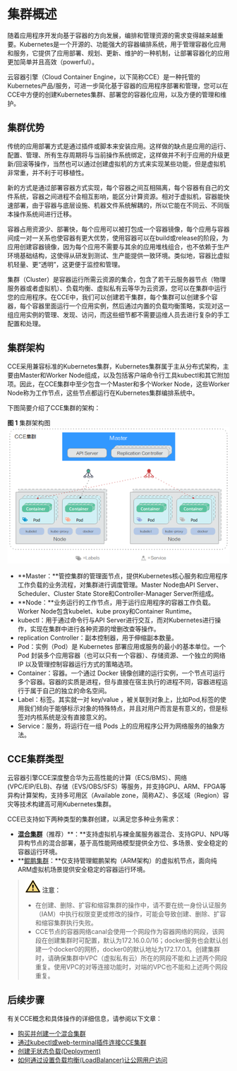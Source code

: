 # 集群概述<a name="cce_01_0002"></a>

随着应用程序开发向基于容器的方向发展，编排和管理资源的需求变得越来越重要。Kubernetes是一个开源的、功能强大的容器编排系统，用于管理容器化应用和服务，它提供了应用部署、规划、更新、维护的一种机制，让部署容器化的应用更加简单并且高效（powerful）。

云容器引擎（Cloud Container Engine，以下简称CCE）是一种托管的Kubernetes产品/服务，可进一步简化基于容器的应用程序部署和管理，您可以在CCE中方便的创建Kubernetes集群、部署您的容器化应用，以及方便的管理和维护。

## 集群优势<a name="section3422450142310"></a>

传统的应用部署方式是通过插件或脚本来安装应用。这样做的缺点是应用的运行、配置、管理、所有生存周期将与当前操作系统绑定，这样做并不利于应用的升级更新/回滚等操作，当然也可以通过创建虚拟机的方式来实现某些功能，但是虚拟机非常重，并不利于可移植性。

新的方式是通过部署容器方式实现，每个容器之间互相隔离，每个容器有自己的文件系统，容器之间进程不会相互影响，能区分计算资源。相对于虚拟机，容器能快速部署，由于容器与底层设施、机器文件系统解耦的，所以它能在不同云、不同版本操作系统间进行迁移。

容器占用资源少、部署快，每个应用可以被打包成一个容器镜像，每个应用与容器间成一对一关系也使容器有更大优势，使用容器可以在build或release的阶段，为应用创建容器镜像，因为每个应用不需要与其余的应用堆栈组合，也不依赖于生产环境基础结构，这使得从研发到测试、生产能提供一致环境。类似地，容器比虚拟机轻量、更“透明”，这更便于监控和管理。

集群（Cluster）是容器运行所需云资源的集合，包含了若干云服务器节点（物理服务器或者虚拟机）、负载均衡、虚拟私有云等华为云资源，您可以在集群中运行您的应用程序。在CCE中，我们可以创建若干集群，每个集群可以创建多个容器，每个容器里面运行一个应用实例，然后通过内置的负载均衡策略，实现对这一组应用实例的管理、发现、访问，而这些细节都不需要运维人员去进行复杂的手工配置和处理。

## 集群架构<a name="section1972685513394"></a>

CCE采用兼容标准的Kubernetes集群，Kubernetes集群属于主从分布式架构，主要由Master和Worker Node组成，以及包括客户端命令行工具kubectl和其它附加项。因此，在CCE集群中至少包含一个Master和多个Worker Node，这些Worker Node称为工作节点，这些节点都运行在Kubernetes集群编排系统中。

下图简要介绍了CCE集群的架构：

**图 1**  集群架构图<a name="fig9251347103413"></a>  
![](figures/集群架构图.png "集群架构图")

-   **Master：**管控集群的管理面节点，提供Kubernetes核心服务和应用程序工作负载的业务流程，对集群进行调度管理。Master Node由API Server、Scheduler、Cluster State Store和Controller-Manager Server所组成。
-   **Node：**业务运行的工作节点，用于运行应用程序的容器工作负载。Worker Node包含kubelet、kube proxy和Container Runtime。
-   kubectl：用于通过命令行与API Server进行交互，而对Kubernetes进行操作，实现在集群中进行各种资源的增删改查等操作。
-   replication Controller：副本控制器，用于伸缩副本数量。
-   Pod：实例（Pod）是 Kubernetes 部署应用或服务的最小的基本单位。一个Pod 封装多个应用容器（也可以只有一个容器）、存储资源、一个独立的网络 IP 以及管理控制容器运行方式的策略选项。
-   Container：容器。一个通过 Docker 镜像创建的运行实例，一个节点可运行多个容器。容器的实质是进程，但与直接在宿主执行的进程不同，容器进程运行于属于自己的独立的命名空间。
-   Label：标签。其实就一对 key/value ，被关联到对象上，比如Pod,标签的使用我们倾向于能够标示对象的特殊特点，并且对用户而言是有意义的，但是标签对内核系统是没有直接意义的。
-   Service：服务，将运行在一组 Pods 上的应用程序公开为网络服务的抽象方法。

## CCE集群类型<a name="section1129712104414"></a>

云容器引擎CCE深度整合华为云高性能的计算（ECS/BMS）、网络\(VPC/EIP/ELB\)、存储（EVS/OBS/SFS）等服务，并支持GPU、ARM、FPGA等异构计算架构，支持多可用区（Available zone，简称AZ）、多区域（Region）容灾等技术构建高可用Kubernetes集群。

CCE已支持如下两种类型的集群创建，以满足您多种业务需求：

-   **[混合集群](购买混合集群.md)**（推荐）**：**支持虚拟机与裸金属服务器混合、支持GPU、NPU等异构节点的混合部署，基于高性能网络模型提供全方位、多场景、安全稳定的容器运行环境。
-   **[鲲鹏集群](购买鲲鹏集群.md)：**仅支持管理鲲鹏架构（ARM架构）的虚拟机节点，面向纯ARM虚拟机场景提供安全稳定的容器运行环境。

>![](public_sys-resources/icon-caution.gif) **注意：** 
>-   在创建、删除、扩容和缩容集群的操作中，请不要在统一身份认证服务（IAM）中执行权限变更或修改的操作，可能会导致创建、删除、扩容和缩容集群执行失败。
>-   CCE节点的容器网络canal会使用一个网段作为容器网络的网段，该网段在创建集群时可配置，默认为172.16.0.0/16；docker服务也会默认创建一个docker0的网桥，docker0的默认地址为172.17.0.1。创建集群时，请确保集群中VPC（虚拟私有云）所在的网段不能和上述两个网段重复。使用VPC的对等连接功能时，对端的VPC也不能和上述两个网段重复。

## 后续步骤<a name="section1144020144811"></a>

有关CCE概念和具体操作的详细信息，请参阅以下文章：

-   [购买并创建一个混合集群](购买混合集群.md)
-   [通过kubectl或web-terminal插件连接CCE集群](通过kubectl或web-terminal插件连接CCE集群.md)
-   [创建无状态负载\(Deployment\)](创建无状态负载(Deployment).md)
-   [如何通过设置负载均衡\(LoadBalancer\)让公网用户访问](负载均衡(LoadBalancer).md)

